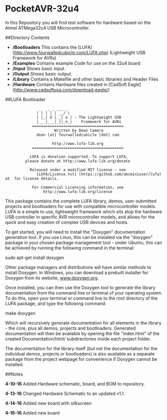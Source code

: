 # PocketAVR-32u4

In this Repository you will find test software for hardware based on the Atmel ATMega32u4 USB Microcontroller.

##Directory Contents

* __/Bootloaders__ This contains the [LUFA] (http://www.fourwalledcubicle.com/LUFA.php) (Lightweight USB Framework for AVRs)
* __/Examples__ Contains example Code for use on the 32u4 board
 *  __/Input__ Shows basic input.
 *  __/Output__ Shows basic output.
 *  __/Library__ Contains a Makefile and other basic libraries and Header Files
* __/Hardware__ Contains Hardware files created in [CadSoft Eagle] (http://www.cadsoftusa.com/download-eagle/) 

##LUFA Bootloader

                   _   _ _ ___ _
                  | | | | | __/ \
                  | |_| U | _| o | - The Lightweight USB
                  |___|___|_||_n_|    Framework for AVRs
                =========================================
                          Written by Dean Camera
                  dean [at] fourwalledcubicle [dot] com

                         http://www.lufa-lib.org
                =========================================

               LUFA is donation supported. To support LUFA,
             please donate at http://www.lufa-lib.org/donate

               Released under a modified MIT license - see
                  [LUFA/License.txt] (https://github.com/abcminiuser/lufa) at  for license details.

                For Commercial Licensing information, see
                     http://www.lufa-lib.org/license


This package contains the complete LUFA library, demos, user-submitted
projects and bootloaders for use with compatible microcontroller models.
LUFA is a simple to use, lightweight framework which sits atop the hardware
USB controller in specific AVR microcontroller models, and allows for the
quick and easy creation of complex USB devices and hosts.

To get started, you will need to install the "Doxygen" documentation
generation tool. If you use Linux, this can be installed via the "doxygen"
package in your chosen package management tool - under Ubuntu, this can be
achieved by running the following command in the terminal:

   sudo apt-get install doxygen

Other package managers and distributions will have similar methods to
install Doxygen. In Windows, you can download a prebuilt installer for
Doxygen from its website, www.doxygen.org.

Once installed, you can then use the Doxygen tool to generate the library
documentation from the command line or terminal of your operating system. To
do this, open your terminal or command line to the root directory of the
LUFA package, and type the following command:

   make doxygen

Which will recursively generate documentation for all elements in the
library - the core, plus all demos, projects and bootloaders. Generated
documentation will then be available by opening the file "index.html" of the
created Documentation/html/ subdirectories inside each project folder.

The documentation for the library itself (but not the documentation for the
individual demos, projects or bootloaders) is also available as a separate
package from the project webpage for convenience if Doxygen cannot be
installed.


##Notes

__4-10-16__ Added Hardware schematic, board, and BOM to repository.

__4-13-16__ Changed Hardware Schematic to an updated v1.1.

__4-14-16__ Added new board with silkscreen

__4-16-16__ Added new board

